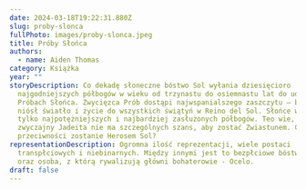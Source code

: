```yaml
---
date: 2024-03-18T19:22:31.880Z
slug: proby-slonca
fullPhoto: images/proby-slonca.jpeg
title: Próby Słońca
authors:
  - name: Aiden Thomas
category: Książka
year: ""
storyDescription: Co dekadę słoneczne bóstwo Sol wyłania dziesięcioro
  najgodniejszych półbogów w wieku od trzynastu do osiemnastu lat do udziału w
  Próbach Słońca. Zwycięzca Prób dostąpi najwspanialszego zaszczytu – będzie
  niósł światło i życie do wszystkich świątyń w Reino del Sol. Słońce wybiera
  tylko najpotężniejszych i najbardziej zasłużonych półbogów. Teo wie, że jako
  zwyczajny Jadeita nie ma szczególnych szans, aby zostać Zwiastunem. Czy mimo
  przeciwności zostanie Herosem Sol?
representationDescription: Ogromna ilość reprezentacji, wiele postaci
  transpłciowych i niebinarnych. Między innymi jest to bezpłciowe bóstwo Sol
  oraz osoba, z którą rywalizują główni bohaterowie - Ocelo.
draft: false
---
```

